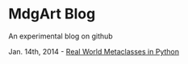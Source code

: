 MdgArt Blog
===========

An experimental blog on github

Jan. 14th, 2014 - [Real World Metaclasses in Python](Metaclasses)
